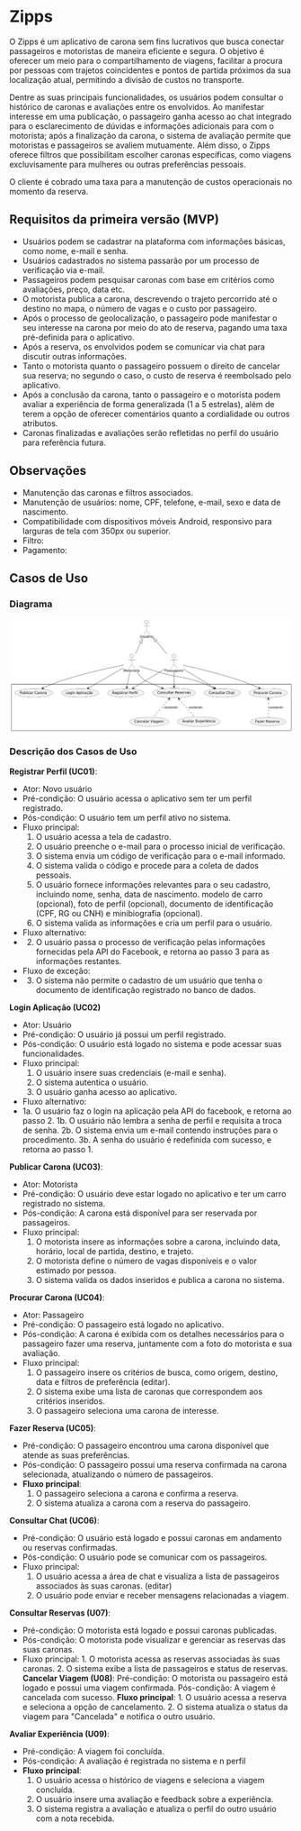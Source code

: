 # Zipps

O Zipps é um aplicativo de carona sem fins lucrativos que busca conectar passageiros e motoristas de maneira eficiente e segura. O objetivo é oferecer um meio para o compartilhamento de viagens, facilitar a procura por pessoas com trajetos coincidentes e pontos de partida próximos da sua localização atual, permitindo a divisão de custos no transporte.

Dentre as suas principais funcionalidades, os usuários podem consultar o histórico de caronas e avaliações entre os envolvidos. Ao manifestar interesse em uma publicação, o passageiro ganha acesso ao chat integrado para o esclarecimento de dúvidas e informações adicionais para com o motorista; após a finalização da carona, o sistema de avaliação permite que motoristas e passageiros se avaliem mutuamente. Além disso, o Zipps oferece filtros que possibilitam escolher caronas específicas, como viagens excluvisamente para mulheres ou outras preferências pessoais.

O cliente é cobrado uma taxa para a manutenção de custos operacionais no momento da reserva.

## Requisitos da primeira versão (MVP)

- Usuários podem se cadastrar na plataforma com informações básicas, como nome, e-mail e senha.
- Usuários cadastrados no sistema passarão por um processo de verificação via e-mail.
- Passageiros podem pesquisar caronas com base em critérios como avaliações, preço, data etc.
- O motorista publica a carona, descrevendo o trajeto percorrido até o destino no mapa, o número de vagas e o custo por passageiro.
- Após o processo de geolocalização, o passageiro pode manifestar o seu interesse na carona por meio do ato de reserva, pagando uma taxa pré-definida para o aplicativo.
- Após a reserva, os envolvidos podem se comunicar via chat para discutir outras informações.
- Tanto o motorista quanto o passageiro possuem o direito de cancelar sua reserva; no segundo o caso, o custo de reserva é reembolsado pelo aplicativo.
- Após a conclusão da carona, tanto o passageiro e o motorista podem avaliar a experiência de forma generalizada (1 a 5 estrelas), além de terem a opção de oferecer comentários quanto a cordialidade ou outros atributos.
- Caronas finalizadas e avaliações serão refletidas no perfil do usuário para referência futura.

## Observações

- Manutenção das caronas e filtros associados.
- Manutenção de usuários: nome, CPF, telefone, e-mail, sexo e data de nascimento.
- Compatibilidade com dispositivos móveis Android, responsivo para larguras de tela com 350px ou superior.
- Filtro:
- Pagamento:

## Casos de Uso

### Diagrama

![Casos de Uso](docs/usecase/usecases.png)

### Descrição dos Casos de Uso

**Registrar Perfil (UC01)**:

- Ator: Novo usuário
- Pré-condição: O usuário acessa o aplicativo sem ter um perfil registrado.
- Pós-condição: O usuário tem um perfil ativo no sistema.
- Fluxo principal:
  1.  O usuário acessa a tela de cadastro.
  2.  O usuário preenche o e-mail para o processo inicial de verificação.
  3.  O sistema envia um código de verificação para o e-mail informado.
  4.  O sistema valida o código e procede para a coleta de dados pessoais.
  5.  O usuário fornece informações relevantes para o seu cadastro, incluindo nome, senha, data de nascimento. modelo de carro (opcional), foto de perfil (opcional), documento de identificação (CPF, RG ou CNH) e minibiografia (opcional).
  6.  O sistema valida as informações e cria um perfil para o usuário.
- Fluxo alternativo:
- 2. O usuário passa o processo de verificação pelas informações fornecidas pela API do Facebook, e retorna ao passo 3 para as informações restantes.
- Fluxo de exceção:
- 3. O sistema não permite o cadastro de um usuário que tenha o documento de identificação registrado no banco de dados.

**Login Aplicação (UC02)**

- Ator: Usuário
- Pré-condição: O usuário já possui um perfil registrado.
- Pós-condição: O usuário está logado no sistema e pode acessar suas funcionalidades.
- Fluxo principal:
  1.  O usuário insere suas credenciais (e-mail e senha).
  2.  O sistema autentica o usuário.
  3.  O usuário ganha acesso ao aplicativo.
- Fluxo alternativo:
- 1a. O usuário faz o login na aplicação pela API do facebook, e retorna ao passo 2.
  1b. O usuário não lembra a senha de perfil e requisita a troca de senha.
  2b. O sistema envia um e-mail contendo instruções para o procedimento.
  3b. A senha do usuário é redefinida com sucesso, e retorna ao passo 1.

**Publicar Carona (UC03)**:

- Ator: Motorista
- Pré-condição: O usuário deve estar logado no aplicativo e ter um carro registrado no sistema.
- Pós-condição: A carona está disponível para ser reservada por passageiros.
- Fluxo principal:
  1.  O motorista insere as informações sobre a carona, incluindo data, horário, local de partida, destino, e trajeto.
  2.  O motorista define o número de vagas disponíveis e o valor estimado por pessoa.
  3.  O sistema valida os dados inseridos e publica a carona no sistema.

**Procurar Carona (UC04)**:

- Ator: Passageiro
- Pré-condição: O passageiro está logado no aplicativo.
- Pós-condição: A carona é exibida com os detalhes necessários para o passageiro fazer uma reserva, juntamente com a foto do motorista e sua avaliação.
- Fluxo principal:
  1.  O passageiro insere os critérios de busca, como origem, destino, data e filtros de preferência (editar).
  2.  O sistema exibe uma lista de caronas que correspondem aos critérios inseridos.
  3.  O passageiro seleciona uma carona de interesse.

**Fazer Reserva (UC05)**:

- Pré-condição: O passageiro encontrou uma carona disponível que atende as suas preferências.
- Pós-condição: O passageiro possui uma reserva confirmada na carona selecionada, atualizando o número de passageiros.
- **Fluxo principal**:
  1.  O passageiro seleciona a carona e confirma a reserva.
  2.  O sistema atualiza a carona com a reserva do passageiro.

**Consultar Chat (UC06)**:

- Pré-condição: O usuário está logado e possui caronas em andamento ou reservas confirmadas.
- Pós-condição: O usuário pode se comunicar com os passageiros.
- Fluxo principal:
  1.  O usuário acessa a área de chat e visualiza a lista de passageiros associados às suas caronas. (editar)
  2.  O usuário pode enviar e receber mensagens relacionadas a viagem.

**Consultar Reservas (U07)**:

- Pré-condição: O motorista está logado e possui caronas publicadas.
- Pós-condição: O motorista pode visualizar e gerenciar as reservas das suas caronas.
- Fluxo principal: 1. O motorista acessa as reservas associadas às suas caronas. 2. O sistema exibe a lista de passageiros e status de reservas.
  **Cancelar Viagem (U08)**:
  Pré-condição: O motorista ou passageiro está logado e possui uma viagem confirmada.
  Pós-condição: A viagem é cancelada com sucesso.
  **Fluxo principal**: 1. O usuário acessa a reserva e seleciona a opção de cancelamento. 2. O sistema atualiza o status da viagem para "Cancelada" e notifica o outro usuário.

**Avaliar Experiência (U09)**:

- Pré-condição: A viagem foi concluída.
- Pós-condição: A avaliação é registrada no sistema e n perfil
- **Fluxo principal**:
  1.  O usuário acessa o histórico de viagens e seleciona a viagem concluída.
  2.  O usuário insere uma avaliação e feedback sobre a experiência.
  3.  O sistema registra a avaliação e atualiza o perfil do outro usuário com a nota recebida.
